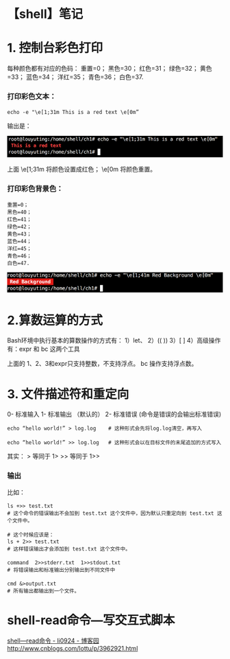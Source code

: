 # 【shell】笔记


# 1. 控制台彩色打印
每种颜色都有对应的色码：
    重置=0；
    黑色=30；
    红色=31；
    绿色=32；
    黄色=33；
    蓝色=34；
    洋红=35；
    青色=36；
    白色=37.

### 打印彩色文本：
`echo -e "\e[1;31m This is a red text \e[0m”`

输出是：

![6](../picture/6.png)



上面 \e[1;31m 将颜色设置成红色； \e[0m 将颜色重置。

### 打印彩色背景色：
    重置=0；
    黑色=40；
    红色=41；
    绿色=42；
    黄色=43；
    蓝色=44；
    洋红=45；
    青色=46；
    白色=47.



![7](../picture/7.png)



# 2.算数运算的方式
Bash环境中执行基本的算数操作的方式有：
    1）let、
    2）(( ))
    3）[ ]
    4）高级操作有：expr 和 bc 这两个工具

上面的 1、2、3和expr只支持整数，不支持浮点。
bc 操作支持浮点数。

# 3. 文件描述符和重定向
0- 标准输入
1- 标准输出 （默认的）
2- 标准错误   (命令是错误的会输出标准错误)
```
echo “hello world!” > log.log    # 这种形式会先将log.log清空，再写入

echo “hello world!” >> log.log   # 这种形式会以在目标文件的末尾追加的方式写入
```

其实： >  等同于  1>
           >> 等同于 1>>

### 输出
比如：
```
ls +>> test.txt
# 这个命令的错误输出不会加到 test.txt 这个文件中，因为默认只重定向到 test.txt 这个文件中。

# 这个时候应该是： 
ls + 2>> test.txt
# 这样错误输出才会添加到 test.txt 这个文件中。

command  2>>stderr.txt  1>>stdout.txt
# 将错误输出和标准输出分别输出到不同文件中

cmd &>output.txt
# 所有输出都输出到一个文件。
```

# shell-read命令—写交互式脚本
[shell—read命令 - li0924 - 博客园](http://www.cnblogs.com/lottu/p/3962921.html)
http://www.cnblogs.com/lottu/p/3962921.html






